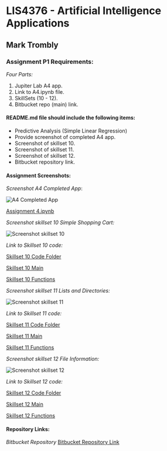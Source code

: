 # LIS4376 - Artificial Intelligence Applications

## Mark Trombly

### Assignment P1 Requirements:

*Four Parts:*

1. Jupiter Lab A4 app.
2. Link to A4.ipynb file.
3. SkillSets (10 - 12).
4. Bitbucket repo (main) link. 

#### README.md file should include the following items:

* Predictive Analysis (Simple Linear Regression)
* Provide screenshot of completed A4 app.
* Screenshot of skillset 10.
* Screenshot of skillset 11.
* Screenshot of skillset 12.
* Bitbucket repository link.

#### Assignment Screenshots:

*Screenshot A4 Completed App*:

![A4 Completed App](img/a4.png)

[Assignment 4.ipynb](https://github.com/monstermark3d/lis4376/blob/master/a4/a4.ipynb "Assignment 4 ipynb")

*Screenshot skillset 10 Simple Shopping Cart:*

![Screenshot skillset 10](img/s10_simple_shopping_cart.png)

*Link to Skillset 10 code:*

[Skillset 10 Code Folder](/skillsets/s10_simple_shopping_cart/ "S10 Simple Shopping Cart")

[Skillset 10 Main](/skillsets/s10_simple_shopping_cart/main.py "S10 Simple Shopping Cart main.py")

[Skillset 10 Functions](/skillsets/s10_simple_shopping_cart/functions.py "S10 Simple Shopping Cart functions.py")

*Screenshot skillset 11 Lists and Directories:*

![Screenshot skillset 11](img/s11_lists_and_directories.png)

*Link to Skillset 11 code:*

[Skillset 11 Code Folder](/skillsets/s11_lists_and_directories/ "S11 Lists and Directories")

[Skillset 11 Main](/skillsets/s11_lists_and_directories/main.py "S11 Lists and Directories main.py")

[Skillset 11 Functions](/skillsets/s11_lists_and_directories/functions.py "S11 Lists and Directories functions.py")

*Screenshot skillset 12 File Information:*

![Screenshot skillset 12](img/s12_file_information.png)

*Link to Skillset 12 code:*

[Skillset 12 Code Folder](/skillsets/s12_file_information/ "S12 File Information ")

[Skillset 12 Main](/skillsets/s12_file_information/main.py "S12 File Information main.py")

[Skillset 12 Functions](/skillsets/s12_file_information/functions.py "S12 File Information  functions.py")

#### Repository Links:

*Bitbucket Repository*
[Bitbucket Repository Link](https://bitbucket.org/marktrombly/lis4376/src/master/ "Bitbucket Repository Link")